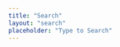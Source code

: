 ```yaml
---
title: "Search"
layout: "search"
placeholder: "Type to Search"
---
```


<!-- Need to add the following snippet to config.yml
outputs:
     home:
         - HTML
         - RSS
         - JSON # required for search
 -->